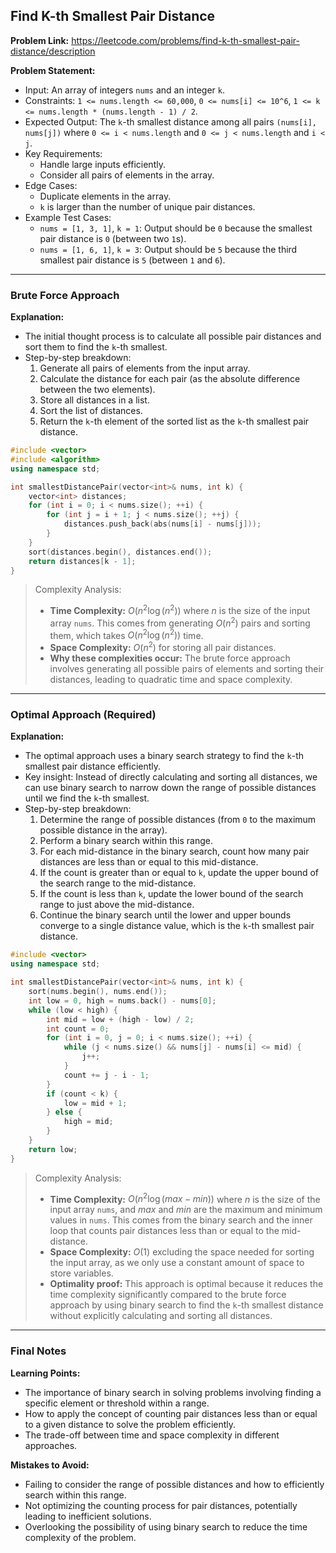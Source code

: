 ## Find K-th Smallest Pair Distance
**Problem Link:** https://leetcode.com/problems/find-k-th-smallest-pair-distance/description

**Problem Statement:**
- Input: An array of integers `nums` and an integer `k`.
- Constraints: `1 <= nums.length <= 60,000`, `0 <= nums[i] <= 10^6`, `1 <= k <= nums.length * (nums.length - 1) / 2`.
- Expected Output: The `k`-th smallest distance among all pairs `(nums[i], nums[j])` where `0 <= i < nums.length` and `0 <= j < nums.length` and `i < j`.
- Key Requirements:
  - Handle large inputs efficiently.
  - Consider all pairs of elements in the array.
- Edge Cases:
  - Duplicate elements in the array.
  - `k` is larger than the number of unique pair distances.
- Example Test Cases:
  - `nums = [1, 3, 1]`, `k = 1`: Output should be `0` because the smallest pair distance is `0` (between two `1`s).
  - `nums = [1, 6, 1]`, `k = 3`: Output should be `5` because the third smallest pair distance is `5` (between `1` and `6`).

---

### Brute Force Approach

**Explanation:**
- The initial thought process is to calculate all possible pair distances and sort them to find the `k`-th smallest.
- Step-by-step breakdown:
  1. Generate all pairs of elements from the input array.
  2. Calculate the distance for each pair (as the absolute difference between the two elements).
  3. Store all distances in a list.
  4. Sort the list of distances.
  5. Return the `k`-th element of the sorted list as the `k`-th smallest pair distance.

```cpp
#include <vector>
#include <algorithm>
using namespace std;

int smallestDistancePair(vector<int>& nums, int k) {
    vector<int> distances;
    for (int i = 0; i < nums.size(); ++i) {
        for (int j = i + 1; j < nums.size(); ++j) {
            distances.push_back(abs(nums[i] - nums[j]));
        }
    }
    sort(distances.begin(), distances.end());
    return distances[k - 1];
}
```

> Complexity Analysis:
> - **Time Complexity:** $O(n^2 \log(n^2))$ where $n$ is the size of the input array `nums`. This comes from generating $O(n^2)$ pairs and sorting them, which takes $O(n^2 \log(n^2))$ time.
> - **Space Complexity:** $O(n^2)$ for storing all pair distances.
> - **Why these complexities occur:** The brute force approach involves generating all possible pairs of elements and sorting their distances, leading to quadratic time and space complexity.

---

### Optimal Approach (Required)

**Explanation:**
- The optimal approach uses a binary search strategy to find the `k`-th smallest pair distance efficiently.
- Key insight: Instead of directly calculating and sorting all distances, we can use binary search to narrow down the range of possible distances until we find the `k`-th smallest.
- Step-by-step breakdown:
  1. Determine the range of possible distances (from `0` to the maximum possible distance in the array).
  2. Perform a binary search within this range.
  3. For each mid-distance in the binary search, count how many pair distances are less than or equal to this mid-distance.
  4. If the count is greater than or equal to `k`, update the upper bound of the search range to the mid-distance.
  5. If the count is less than `k`, update the lower bound of the search range to just above the mid-distance.
  6. Continue the binary search until the lower and upper bounds converge to a single distance value, which is the `k`-th smallest pair distance.

```cpp
#include <vector>
using namespace std;

int smallestDistancePair(vector<int>& nums, int k) {
    sort(nums.begin(), nums.end());
    int low = 0, high = nums.back() - nums[0];
    while (low < high) {
        int mid = low + (high - low) / 2;
        int count = 0;
        for (int i = 0, j = 0; i < nums.size(); ++i) {
            while (j < nums.size() && nums[j] - nums[i] <= mid) {
                j++;
            }
            count += j - i - 1;
        }
        if (count < k) {
            low = mid + 1;
        } else {
            high = mid;
        }
    }
    return low;
}
```

> Complexity Analysis:
> - **Time Complexity:** $O(n^2 \log(max - min))$ where $n$ is the size of the input array `nums`, and $max$ and $min$ are the maximum and minimum values in `nums`. This comes from the binary search and the inner loop that counts pair distances less than or equal to the mid-distance.
> - **Space Complexity:** $O(1)$ excluding the space needed for sorting the input array, as we only use a constant amount of space to store variables.
> - **Optimality proof:** This approach is optimal because it reduces the time complexity significantly compared to the brute force approach by using binary search to find the `k`-th smallest distance without explicitly calculating and sorting all distances.

---

### Final Notes

**Learning Points:**
- The importance of binary search in solving problems involving finding a specific element or threshold within a range.
- How to apply the concept of counting pair distances less than or equal to a given distance to solve the problem efficiently.
- The trade-off between time and space complexity in different approaches.

**Mistakes to Avoid:**
- Failing to consider the range of possible distances and how to efficiently search within this range.
- Not optimizing the counting process for pair distances, potentially leading to inefficient solutions.
- Overlooking the possibility of using binary search to reduce the time complexity of the problem.